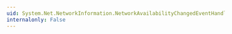 ```yaml
---
uid: System.Net.NetworkInformation.NetworkAvailabilityChangedEventHandler
internalonly: False
---
```

